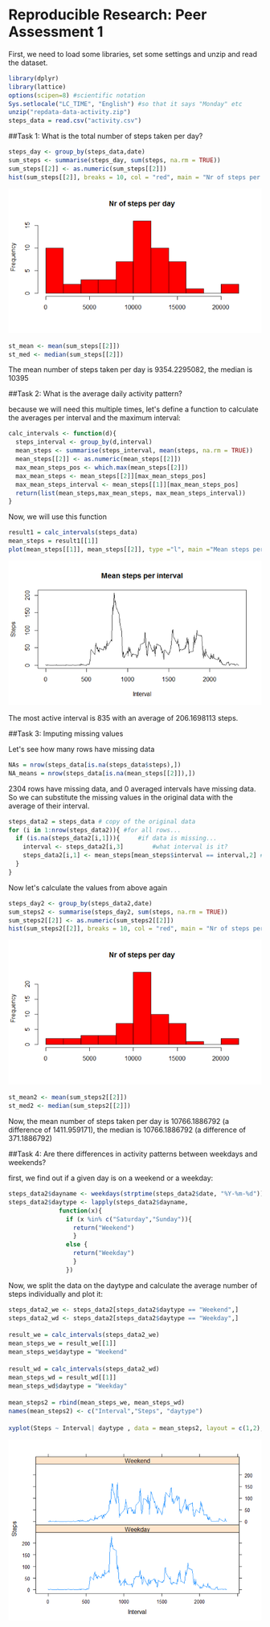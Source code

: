 # Reproducible Research: Peer Assessment 1

First, we need to load some libraries, set some settings and unzip and read the dataset.


```r
library(dplyr)
library(lattice)
options(scipen=8) #scientific notation
Sys.setlocale("LC_TIME", "English") #so that it says "Monday" etc 
unzip("repdata-data-activity.zip")
steps_data = read.csv("activity.csv")
```

##Task 1: What is the total number of steps taken per day?


```r
steps_day <- group_by(steps_data,date)
sum_steps <- summarise(steps_day, sum(steps, na.rm = TRUE))
sum_steps[[2]] <- as.numeric(sum_steps[[2]])
hist(sum_steps[[2]], breaks = 10, col = "red", main = "Nr of steps per day", xlab = "")
```

![](./PA1_Template_files/figure-html/unnamed-chunk-2-1.png) 

```r
st_mean <- mean(sum_steps[[2]])
st_med <- median(sum_steps[[2]])
```

The mean number of steps taken per day is 9354.2295082, the median is 10395

##Task 2: What is the average daily activity pattern?

because we will need this multiple times, let's define a function to calculate the averages per interval and the maximum interval:


```r
calc_intervals <- function(d){
  steps_interval <- group_by(d,interval)
  mean_steps <- summarise(steps_interval, mean(steps, na.rm = TRUE))
  mean_steps[[2]] <- as.numeric(mean_steps[[2]])
  max_mean_steps_pos <- which.max(mean_steps[[2]])
  max_mean_steps <- mean_steps[[2]][max_mean_steps_pos]
  max_mean_steps_interval <- mean_steps[[1]][max_mean_steps_pos]
  return(list(mean_steps,max_mean_steps, max_mean_steps_interval))
}
```

Now, we will use this function


```r
result1 = calc_intervals(steps_data)
mean_steps = result1[[1]]
plot(mean_steps[[1]], mean_steps[[2]], type ="l", main ="Mean steps per interval", xlab = "Interval", ylab ="Steps")
```

![](./PA1_Template_files/figure-html/unnamed-chunk-4-1.png) 

The most active interval is 835 with an average of 206.1698113 steps.

##Task 3: Imputing missing values

Let's see how many rows have missing data

```r
NAs = nrow(steps_data[is.na(steps_data$steps),])
NA_means = nrow(steps_data[is.na(mean_steps[[2]]),])
```

2304 rows have missing data, and 0 averaged intervals have missing data. So we can substitute the missing values in the original data with the average of their interval.


```r
steps_data2 = steps_data # copy of the original data
for (i in 1:nrow(steps_data2)){ #for all rows...
  if (is.na(steps_data2[i,1])){     #if data is missing...
    interval <- steps_data2[i,3]        #what interval is it?
    steps_data2[i,1] <- mean_steps[mean_steps$interval == interval,2] #substitute NA with the mean from that interval
  }
}
```

Now let's calculate the values from above again


```r
steps_day2 <- group_by(steps_data2,date)
sum_steps2 <- summarise(steps_day2, sum(steps, na.rm = TRUE))
sum_steps2[[2]] <- as.numeric(sum_steps2[[2]])
hist(sum_steps2[[2]], breaks = 10, col = "red", main = "Nr of steps per day", xlab = "")
```

![](./PA1_Template_files/figure-html/unnamed-chunk-7-1.png) 

```r
st_mean2 <- mean(sum_steps2[[2]])
st_med2 <- median(sum_steps2[[2]])
```

Now, the mean number of steps taken per day is 10766.1886792 (a difference of 1411.959171), the median is 10766.1886792 (a difference of 371.1886792)

##Task 4: Are there differences in activity patterns between weekdays and weekends?

first, we find out if a given day is on a weekend or a weekday:

```r
steps_data2$dayname <- weekdays(strptime(steps_data2$date, "%Y-%m-%d"))
steps_data2$daytype <- lapply(steps_data2$dayname, 
              function(x){                   
                if (x %in% c("Saturday","Sunday")){
                  return("Weekend")
                  }
                else {
                  return("Weekday")
                  }
                })
```

Now, we split the data on the daytype and calculate the average number of steps individually and plot it:

```r
steps_data2_we <- steps_data2[steps_data2$daytype == "Weekend",]
steps_data2_wd <- steps_data2[steps_data2$daytype == "Weekday",]

result_we = calc_intervals(steps_data2_we)
mean_steps_we = result_we[[1]]
mean_steps_we$daytype = "Weekend"

result_wd = calc_intervals(steps_data2_wd)
mean_steps_wd = result_wd[[1]]
mean_steps_wd$daytype = "Weekday"

mean_steps2 = rbind(mean_steps_we, mean_steps_wd)
names(mean_steps2) <- c("Interval","Steps", "daytype")

xyplot(Steps ~ Interval| daytype , data = mean_steps2, layout = c(1,2), type="l")
```

![](./PA1_Template_files/figure-html/unnamed-chunk-9-1.png) 
